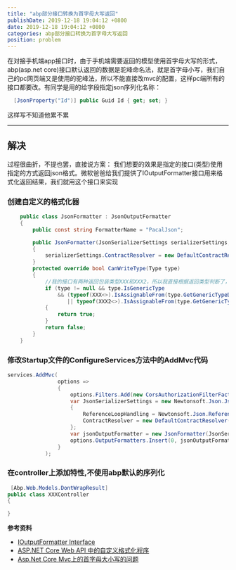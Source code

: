 ```yaml
---
title: "abp部分接口转换为首字母大写返回"
publishDate: 2019-12-18 19:04:12 +0800
date: 2019-12-18 19:04:12 +0800
categories: abp部分接口转换为首字母大写返回
position: problem
---
```


在对接手机端app接口时，由于手机端需要返回的模型使用首字母大写的形式，abp(asp.net core)接口默认返回的数据是驼峰命名法，就是首字母小写，我们自己的pc网页端又是使用的驼峰法，所以不能直接改mvc的配置，这样pc端所有的接口都要改。有同学是用的给字段指定json序列化名称：

```c#
  [JsonProperty("Id")] public Guid Id { get; set; }
```

这样写不知道他累不累

---

<div id="toc"></div>

## 解决

过程很曲折，不提也罢，直接说方案：
我们想要的效果是指定的接口(类型)使用指定的方式返回json格式。微软爸爸给我们提供了IOutputFormatter接口用来格式化返回结果，我们就用这个接口来实现

### 创建自定义的格式化器

```c#
    public class JsonFormatter : JsonOutputFormatter
    {
        public const string FormatterName = "PacalJson";

        public JsonFormatter(JsonSerializerSettings serializerSettings, ArrayPool<char> charPool) : base(serializerSettings, charPool)
        {
            serializerSettings.ContractResolver = new DefaultContractResolver();
        }
        protected override bool CanWriteType(Type type)
        {
            //我的接口有两种返回包装类型XXX和XXX2，所以我直接根据返回类型判断了，拿到了类型，还可以通过特性判断，根据需要自己调整，如果你调试发现type是Abp.Web.Models.AjaxResponse类型，这是因为abp提前进行序列化了，在controller上添加特性[Abp.Web.Models.DontWrapResult],不使用abp默认的序列化
            if (type != null && type.IsGenericType
                && (typeof(XXX<>).IsAssignableFrom(type.GetGenericTypeDefinition())
                   || typeof(XXX2<>).IsAssignableFrom(type.GetGenericTypeDefinition())))
            {
                return true;
            }
            return false;
        }
    }
```

### 修改Startup文件的ConfigureServices方法中的AddMvc代码

```c#
services.AddMvc(
                options =>
                {
                    options.Filters.Add(new CorsAuthorizationFilterFactory(_defaultCorsPolicyName));
                    var JsonSerializerSettings = new Newtonsoft.Json.JsonSerializerSettings
                    {
                        ReferenceLoopHandling = Newtonsoft.Json.ReferenceLoopHandling.Ignore,
                        ContractResolver = new DefaultContractResolver()
                    };
                    var jsonOutputFormatter = new JsonFormatter(JsonSerializerSettings, ArrayPool<char>.Shared);
                    options.OutputFormatters.Insert(0, jsonOutputFormatter);
                }
            );
```

### 在controller上添加特性,不使用abp默认的序列化
```c#
 [Abp.Web.Models.DontWrapResult]
public class XXXController
{

}
```

**参考资料**

- [IOutputFormatter Interface](https://docs.microsoft.com/zh-cn/dotnet/api/microsoft.aspnetcore.mvc.formatters.ioutputformatter?view=aspnetcore-3.1)
- [ASP.NET Core Web API 中的自定义格式化程序](https://docs.microsoft.com/zh-cn/aspnet/core/web-api/advanced/custom-formatters?view=aspnetcore-2.2)
- [Asp.Net Core Mvc上的首字母大小写的问题](https://www.cnblogs.com/zhong-ken/p/6062782.html)
